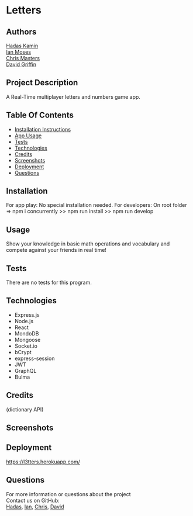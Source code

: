 # Letters

## Authors

[Hadas Kamin](https://github.com/hadasss/)  
[Ian Moses](https://github.com/Moses-Ian/)  
[Chris Masters](https://github.com/CWMasters/)  
[David Griffin](https://github.com/DavidTJGriffin/)

## Project Description

A Real-Time multiplayer letters and numbers game app.

## Table Of Contents

- [Installation Instructions](#installation)
- [App Usage](#usage)
- [Tests](#tests)
- [Technologies](#technologies)
- [Credits](#credits)
- [Screenshots](#screenshots)
- [Deployment](#deployment)
- [Questions](#questions)

## Installation

For app play: No special installation needed.
For developers: On root folder => npm i concurrently >> npm run install >> npm run develop

## Usage

Show your knowledge in basic math operations and vocabulary and compete against your friends in real time!

## Tests

There are no tests for this program.

## Technologies

- Express.js
- Node.js
- React
- MondoDB
- Mongoose
- Socket.io
- bCrypt
- express-session
- JWT
- GraphQL
- Bulma

## Credits

(dictionary API)

## Screenshots

## Deployment

https://l3tters.herokuapp.com/

## Questions

For more information or questions about the project  
Contact us on GitHub:  
[Hadas](https://github.com/hadasss/), [Ian](https://github.com/Moses-Ian/), [Chris](https://github.com/CWMasters/), [David](https://github.com/DavidTJGriffin/)
